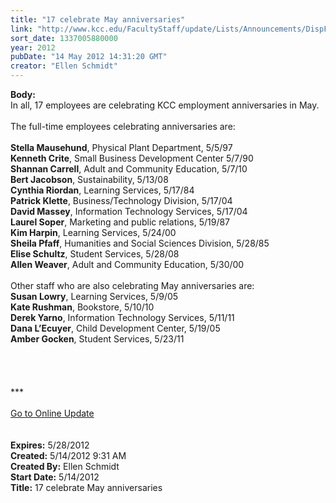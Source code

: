 ```yaml
---
title: "17 celebrate May anniversaries"
link: "http://www.kcc.edu/FacultyStaff/update/Lists/Announcements/DispForm.aspx?ID=712"
sort_date: 1337005880000
year: 2012
pubDate: "14 May 2012 14:31:20 GMT"
creator: "Ellen Schmidt"
---
```


<div><b>Body:</b> <div class="ExternalClassEBCEFDA86FD14C1D83E7DD104DC627D6"><div>In all, 17 employees are celebrating KCC employment anniversaries in May.</div>
<div> </div>
<div>The full-time employees celebrating anniversaries are:</div>
<div> </div>
<div><strong>Stella Mausehund</strong>, Physical Plant Department, 5/5/97<br /><strong>Kenneth Crite</strong>, Small Business Development Center 5/7/90<br /><strong>Shannan Carrell</strong>, Adult and Community Education, 5/7/10<br /><strong>Bert Jacobson</strong>, Sustainability, 5/13/08<br /><strong>Cynthia Riordan</strong>, Learning Services, 5/17/84<br /><strong>Patrick Klette</strong>, Business/Technology Division, 5/17/04<br /><strong>David Massey</strong>, Information Technology Services, 5/17/04<br /><strong>Laurel Soper</strong>, Marketing and public relations, 5/19/87<br /><strong>Kim Harpin</strong>, Learning Services, 5/24/00<br /><strong>Sheila Pfaff</strong>, Humanities and Social Sciences Division, 5/28/85<br /><strong>Elise Schultz</strong>, Student Services, 5/28/08<br /><strong>Allen Weaver</strong>, Adult and Community Education, 5/30/00</div>
<div><br />Other staff who are also celebrating May anniversaries are:</div>
<div><strong>Susan Lowry</strong>, Learning Services, 5/9/05<br /><strong>Kate Rushman</strong>, Bookstore, 5/10/10 <br /><strong>Derek Yarno</strong>, Information Technology Services, 5/11/11<br /><strong>Dana L’Ecuyer</strong>, Child Development Center, 5/19/05<br /><strong>Amber Gocken</strong>, Student Services, 5/23/11<br /></div>
<div> </div>
<div>
<div>
<div>
<div> </div>
<div> </div>
<div> </div>
<div>
<div class="ExternalClass8FE243A1D12D4E008D1A0CEA4D499155">***</div>
<div class="ExternalClass8FE243A1D12D4E008D1A0CEA4D499155"> </div>
<div class="ExternalClass8FE243A1D12D4E008D1A0CEA4D499155"><a href="/FacultyStaff/update/Pages/dailyupdate.aspx">Go to Online Update</a></div>
<div class="ExternalClass8FE243A1D12D4E008D1A0CEA4D499155"> </div></div><br /></div></div></div></div></div>
<div><b>Expires:</b> 5/28/2012</div>
<div><b>Created:</b> 5/14/2012 9:31 AM</div>
<div><b>Created By:</b> Ellen Schmidt</div>
<div><b>Start Date:</b> 5/14/2012</div>
<div><b>Title:</b> 17 celebrate May anniversaries</div>
